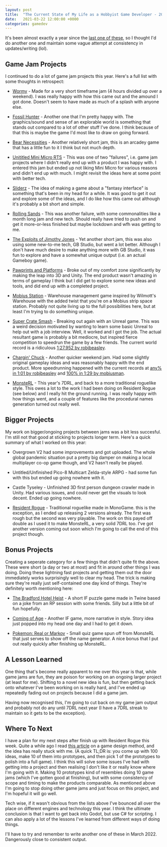 ```yaml
---
layout: post
title:  "The Current State of My Life as a Hobbyist Game Developer - 2021 Edition"
date:   2021-03-22 12:00:00 +0000
categories: gamedev
---
```


It's been almost exactly a year since the [last one of these]({{site.url}}/blog/gamedev/current-state-of-gamedev), so I thought I'd do another one and maintain some vague attempt at consistency in updates/writing (lol).

## Game Jam Projects

I continued to do a lot of game jam projects this year. Here's a full list with some thoughts in retrospect:

* [Wormy](https://mrhthepie.itch.io/wormy) - Made for a very short timeframe jam (4 hours divided up over a weekend). I was really happy with how this came out and the amound I got done. Doesn't seem to have made as much of a splash with anyone else.

* [Fossil Hunter](https://mrhthepie.itch.io/fossil-hunter) - Another one that I'm pretty happy with. The graphics/sound and sense of an explorable world is something that stands out compared to a lot of other stuff I've done. I think because of that this is maybe the game I'd most like to draw on going forward.

* [Bear Necessities](https://mrhthepie.itch.io/bear-necessities) - Another relatively short jam, this is an arcadey game that has a little fun to it I think but not much depth.

* [Unititled Mini Micro RTS](https://mrhthepie.itch.io/untitled-mini-micro-rts) - This was one of two "failures", i.e. game jam projects where I didn't really end up with a product I was happy with. I entered this jam but ended up not liking Mini Micro for various reasons and didn't end up with much. I might revisit the ideas here at some point with better tech.

* [Sliderz](https://mrhthepie.itch.io/sliderz) - The idea of making a game about a "fantasy interface" is something that's been in my head for a while. It was good to get it out and explore some of the ideas, and I do like how this came out although it's probably a bit short and simple.

* [Rolling Sands](https://mrhthepie.itch.io/rolling-sands) - This was another failure, with some commonalities like a month long jam and new tech. Should really have tried to push on and get it more-or-less finished but maybe lockdown and wfh was getting to me.

* [The Exploits of Jimothy Jones](https://mrhthepie.itch.io/exploits-of-jimothy-jones) - Yet another short jam, this was also using some new-to-me tech, GB Studio, but went a lot better. Although I don't have much desire to make anything more with GB Studio, it was fun to explore and have a somewhat unique output (i.e. an actual Gameboy game).

* [Pawprints and Platforms](https://mrhthepie.itch.io/pawprints-and-platforms) - Broke out of my comfort zone significantly by making the leap into 3D and Unity. The end product wasn't amazing in terms of gameplay I think but I did get to explore some new ideas and tools, and did end up with a completed project.

* [Mobius Station](https://ldjam.com/events/ludum-dare/47/mobius-station) - Warehouse management game inspired by Wilmott's Warehouse with the added twist that you're on a Mobius strip space station. Probably not quite living up to the full possibilities here, but at least I'm trying to do something unique.

* [Super Crate Smash](https://mrhthepie.itch.io/super-crate-smash) - Breaking out again with an Unreal game. This was a weird decision motivated by wanting to learn some basic Unreal to help out with a job interview. Well, it worked and I got the job. The actual resultant game is probably a bit mediocre, but inspired fierce competition to speedrun the game by a few friends. The current world record is a ridiculous [1:27.952 by robjbeasley](https://www.youtube.com/watch?v=yvNSA_KTwzQ).

* [Chargin' Chuck](https://mrhthepie.itch.io/chargin-chuck) - Another quicker weekend jam. Had some slightly original gameplay ideas and was reasonably happy with the end product. More speedrunning happened with the current records at [any% in 1:01 by robjbeasley](https://youtu.be/0LStmLH4iJY) and [100% in 1:29 by mobiusman](https://www.youtube.com/watch?v=eibK6bSYYWw).

* [MonsteRL](https://mrhthepie.itch.io/monsterl) - This year's 7DRL, and back to a more traditional roguelike style. This owes a lot to the work I had been doing on Resident Rogue (see below) and I really hit the ground running. I was really happy with how things went, and a couple of features like the procedural names generation turned out really well.

## Bigger Projects

My work on bigger/ongoing projects between jams was a bit less succesful. I'm still not that good at sticking to projects longer term. Here's a quick summary of what I worked on this year:

* Overgrown V2 had some improvements and got uploaded. The whole global pandemic situation put a pretty big damper on making a local multiplayer co-op game though, and V2 hasn't really be played.

* Untitled/Unfinished Pico-8 Multicart Zelda-style ARPG - had some fun with this but ended up going nowhere with it.

* Castle Tyseley - Unfinished 3D first person dungeon crawler made in Unity. Had various issues, and could never get the visuals to look decent. Ended up going nowhere.

* [Resident Rogue](https://mrhthepie.itch.io/resident-rogue) - Traditional roguelike made in MonoGame. this is the exception, as I ended up releasing 2 versions already. The first was rough but the second was very playable. The work on this payed off double as I used it to make MonsteRL, a very solid 7DRL too. I've got another version coming out soon which I'm going to call the end of this project though.

## Bonus Projects

Creating a seperate category for a few things that didn't quite fit the above. These were short (a day or two at most) and fit in around other things I was doing. Doing these lightning fast projects and getting them out the door immediately works surprisingly well to clear my head. The trick is making sure they're really just self-contained one day kind of things. They're definitely worth mentioning here:

* [The Bradford Hotel Heist](http://mechtoast.com/bradford-heist/The%20Bradford%20Hotel%20Heist.html) - A short IF puzzle game made in Twine based on a joke from an RP session with some friends. Silly but a little bit of fun hopefully.

* [Coming of Age](http://mechtoast.com/coming-of-age/Coming%20of%20Age.html) - Another IF game, more narrative in style. Story idea just popped into my head one day and I had to get it down.

* [Pokemon: Real or Markov](https://mrhthepie.itch.io/pokemon-real-or-markov) - Small quiz game spun off from MonsteRL that just serves to show off the name generator. A nice bonus that I put out really quickly after finishing up MonsteRL.

## A Lesson Learned

One thing that's become really apparent to me over this year is that, while game jams are fun, they are poison for working on an ongoing larger project (at least for me). Shifting to a novel new idea is fun, but then getting back onto whatever I've been working on is really hard, and I've ended up repeatedly fading out on projects because I did a game jam.

Having now recognised this, I'm going to cut back on my game jam output and probably not do any until 7DRL next year (I have a 7DRL streak to maintain so it gets to be the exception).

## Where To Next

I have a plan for my next steps after finish up with Resident Rogue this week. Quite a while ago I read [this article](https://www.nickbentley.games/the-100-10-1-method-for-game-design/) on a game design method, and the idea has really stuck with me. (A quick TL;DR is: you come up with 100 ideas, make 10 of them into prototypes, and then pick 1 of the prototypes to polish into a full game). I think this will solve some issues I've had with getting into a project and then realising I don't like it or really know where I'm going with it. Making 10 prototypes kind of resembles doing 10 game jams (which I've gotten good at finishing), but with some consistency of scope and timing to make the products comparable. As mentioned above I'm going to stop doing other game jams and just focus on this project, and I'm hopeful it will go well.

Tech wise, if it wasn't obvious from the lists above I've bounced all over the place on different engines and technology this year. I think the ultimate conclusion is that I want to get back into Godot, but use C# for scripting. I can also apply a lot of the lessons I've learned from different ways of doing things.

I'll have to try and remember to write another one of these in March 2022. Dangerously close to consistent output.
